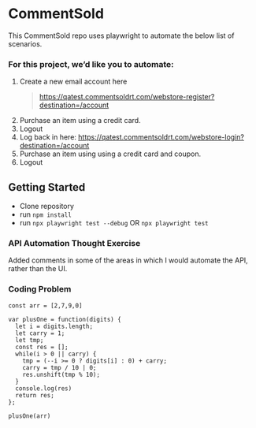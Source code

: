 # CommentSold

This CommentSold repo uses playwright to automate the below list of scenarios. 

### For this project, we’d like you to automate:
1. Create a new email account here
    > https://qatest.commentsoldrt.com/webstore-register?destination=/account
2. Purchase an item using a credit card.
3. Logout
4. Log back in here: https://qatest.commentsoldrt.com/webstore-login?destination=/account
5. Purchase an item using using a credit card and coupon.
6. Logout


## Getting Started

*	Clone repository
*	run `npm install`
*	run `npx playwright test --debug` OR `npx playwright test`

### API Automation Thought Exercise

Added comments in some of the areas in which I would automate the API, rather than the UI.

### Coding Problem 

```
const arr = [2,7,9,0]

var plusOne = function(digits) {
  let i = digits.length;
  let carry = 1;
  let tmp;
  const res = [];
  while(i > 0 || carry) {
    tmp = (--i >= 0 ? digits[i] : 0) + carry;
    carry = tmp / 10 | 0;
    res.unshift(tmp % 10);
  }
  console.log(res)
  return res;
};

plusOne(arr) 
```

